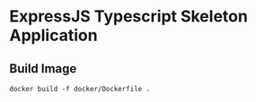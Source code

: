 # ExpressJS Typescript Skeleton Application

## Build Image

``` shellscript
docker build -f docker/Dockerfile .
```
